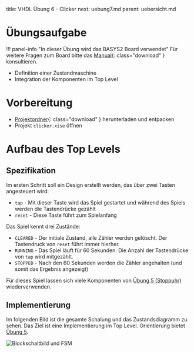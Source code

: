 title: VHDL Übung 6 - Clicker
next: uebung7.md
parent: uebersicht.md

# Übungsaufgabe

!!! panel-info "In dieser Übung wird das BASYS2 Board verwendet"
    Für weitere Fragen zum Board bitte das [Manual]({filename}basys2_manual.pdf){: class="download" } konsultieren.

* Definition einer Zustandmaschine
* Integration der Komponenten im Top Level

# Vorbereitung

* [Projektordner]({filename}vhdl_uebung_6.compress){: class="download" } herunterladen und entpacken
* Projekt <code>clicker.xise</code> öffnen

# Aufbau des Top Levels
## Spezifikation
Im ersten Schritt soll ein Design erstellt werden, das über zwei Tasten angesteuert wird:

* <code>tap</code> - Mit dieser Taste wird das Spiel gestartet und während des Spiels werden die Tastendrücke gezählt
* <code>reset</code> - Diese Taste führt zum Spielanfang

Das Spiel kennt drei Zustände:

* <code>CLEARED</code> - Der initiale Zustand, alle Zähler werden gelöscht. Der Tastendruck von <code>reset</code> führt immer hierher.
* <code>RUNNING</code> - Das Spiel läuft für 60 Sekunden. Die Anzahl der Tastendrücke von <code>tap</code> wird mitgezählt.
* <code>STOPPED</code> - Nach den 60 Sekunden werden die Zähler angehalten (und somit das Ergebnis angezeigt)

Für dieses Spiel lassen sich viele Komponenten von [Übung 5 (Stoppuhr)]({filename}uebung5.md) wiederverwenden.

## Implementierung
Im folgenden Bild ist die gesamte Schalung und das Zustandsdiagramm zu sehen. Das Ziel ist eine Implementierung im Top
Level. Orientierung bietet [Übung 5]({filename}uebung5.md).

![Blockschaltbild und FSM]({filename}uebung6.jpg)
